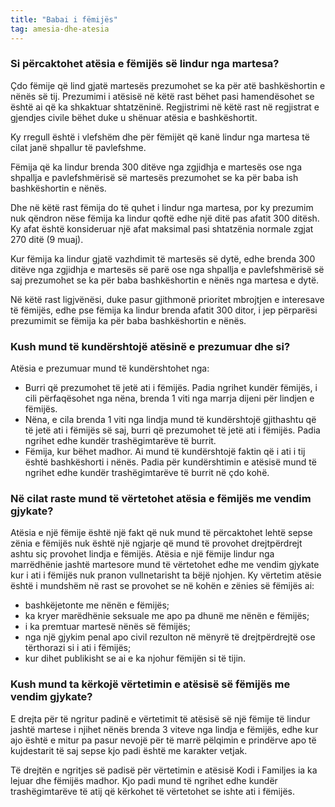 ```yaml
---
title: "Babai i fëmijës"
tag: amesia-dhe-atesia
---
```


### Si përcaktohet atësia e fëmijës së lindur nga martesa?

Çdo fëmije që lind gjatë martesës prezumohet se ka për atë bashkëshortin e nënës së tij. Prezumimi i atësisë në këtë rast bëhet pasi hamendësohet se është ai që ka shkaktuar shtatzëninë. Regjistrimi në këtë rast në regjistrat e gjendjes civile bëhet duke u shënuar atësia e bashkëshortit.

Ky rregull është i vlefshëm dhe për fëmijët që kanë lindur nga martesa të cilat janë shpallur të pavlefshme.

Fëmija që ka lindur brenda 300 ditëve nga zgjidhja e martesës ose nga shpallja e pavlefshmërisë së martesës prezumohet se ka për baba ish bashkëshortin e nënës.

Dhe në këtë rast fëmija do të quhet i lindur nga martesa, por ky prezumim nuk qëndron nëse fëmija ka lindur qoftë edhe një ditë pas afatit 300 ditësh. Ky afat është konsideruar një afat maksimal pasi shtatzënia normale zgjat 270 ditë (9 muaj).

Kur fëmija ka lindur gjatë vazhdimit të martesës së dytë, edhe brenda 300 ditëve nga zgjidhja e martesës së parë ose nga shpallja e pavlefshmërisë së saj prezumohet se ka për baba bashkëshortin e nënës nga martesa e dytë.

Në këtë rast ligjvënësi, duke pasur gjithmonë prioritet mbrojtjen e interesave të fëmijës, edhe pse fëmija ka lindur brenda afatit 300 ditor, i jep përparësi prezumimit se fëmija ka për baba bashkëshortin e nënës.

### Kush mund të kundërshtojë atësinë e prezumuar dhe si?
Atësia e prezumuar mund të kundërshtohet nga:

* Burri që prezumohet të jetë ati i fëmijës. Padia ngrihet kundër fëmijës, i cili përfaqësohet nga nëna, brenda 1 viti nga marrja dijeni për lindjen e fëmijës.
* Nëna, e cila brenda 1 viti nga lindja mund të kundërshtojë gjithashtu që të jetë ati i fëmijës së saj, burri që prezumohet të jetë ati i fëmijës. Padia ngrihet edhe kundër trashëgimtarëve të burrit.
* Fëmija, kur bëhet madhor. Ai mund të kundërshtojë faktin që i ati i tij është bashkëshorti i nënës. Padia për kundërshtimin e atësisë mund të ngrihet edhe kundër trashëgimtarëve të burrit në çdo kohë.

### Në cilat raste mund të vërtetohet atësia e fëmijës me vendim gjykate?

Atësia e një fëmije është një fakt që nuk mund të përcaktohet lehtë sepse zënia e fëmijës nuk është një ngjarje që mund të provohet drejtpërdrejt ashtu siç provohet lindja e fëmijës. Atësia e një fëmije lindur nga marrëdhënie jashtë martesore mund të vërtetohet edhe me vendim gjykate kur i ati i fëmijës nuk pranon vullnetarisht ta bëjë njohjen. Ky vërtetim atësie është i mundshëm në rast se provohet se në kohën e zënies së fëmijës ai:

* bashkëjetonte me nënën e fëmijës;
* ka kryer marëdhënie seksuale me apo pa dhunë me nënën e fëmijës;
* i ka premtuar martesë nënës së fëmijës;
* nga një gjykim penal apo civil rezulton në mënyrë të drejtpërdrejtë ose tërthorazi si i ati i fëmijës;
* kur dihet publikisht se ai e ka njohur fëmijën si të tijin.

### Kush mund ta kërkojë vërtetimin e atësisë së fëmijës me vendim gjykate?

E drejta për të ngritur padinë e vërtetimit të atësisë së një fëmije të lindur jashtë martese i njihet nënës brenda 3 viteve nga lindja e fëmijës, edhe kur ajo është e mitur pa pasur nevojë për të marrë pëlqimin e prindërve apo të kujdestarit të saj sepse kjo padi është me karakter vetjak.

Të drejtën e ngritjes së padisë për vërtetimin e atësisë Kodi i Familjes ia ka lejuar dhe fëmijës madhor. Kjo padi mund të ngrihet edhe kundër trashëgimtarëve të atij që kërkohet të vërtetohet se ishte ati i fëmijës.
